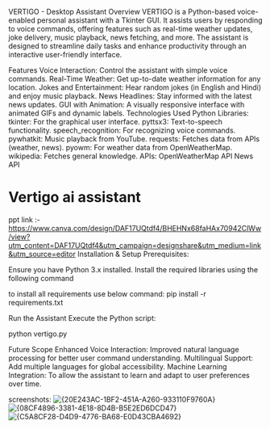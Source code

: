 VERTIGO - Desktop Assistant
Overview
VERTIGO is a Python-based voice-enabled personal assistant with a Tkinter GUI. It assists users by responding to voice commands, offering features such as real-time weather updates, joke delivery, music playback, news fetching, and more. The assistant is designed to streamline daily tasks and enhance productivity through an interactive user-friendly interface.

Features
Voice Interaction: Control the assistant with simple voice commands.
Real-Time Weather: Get up-to-date weather information for any location.
Jokes and Entertainment: Hear random jokes (in English and Hindi) and enjoy music playback.
News Headlines: Stay informed with the latest news updates.
GUI with Animation: A visually responsive interface with animated GIFs and dynamic labels.
Technologies Used
Python Libraries:
tkinter: For the graphical user interface.
pyttsx3: Text-to-speech functionality.
speech_recognition: For recognizing voice commands.
pywhatkit: Music playback from YouTube.
requests: Fetches data from APIs (weather, news).
pyowm: For weather data from OpenWeatherMap.
wikipedia: Fetches general knowledge.
APIs:
OpenWeatherMap API
News API
# Vertigo ai assistant
ppt link :-https://www.canva.com/design/DAF17UQtdf4/BHEHNx68faHAx70942ClWw/view?utm_content=DAF17UQtdf4&utm_campaign=designshare&utm_medium=link&utm_source=editor
Installation & Setup
Prerequisites:

Ensure you have Python 3.x installed.
Install the required libraries using the following command

to install all requirements use below command:
pip install -r requirements.txt

Run the Assistant Execute the Python script:

python vertigo.py

Future Scope
Enhanced Voice Interaction: Improved natural language processing for better user command understanding.
Multilingual Support: Add multiple languages for global accessibility.
Machine Learning Integration: To allow the assistant to learn and adapt to user preferences over time.

screenshots:
![{20E243AC-1BF2-451A-A260-933110F9760A}](https://github.com/user-attachments/assets/7eec5743-6e71-4a8c-8a99-2c97c4e42094)
![{08CF4896-3381-4E18-8D4B-B5E2ED6DCD47}](https://github.com/user-attachments/assets/8a80a9be-8457-469e-8b59-6b31b8181064)
![{C5A8CF28-D4D9-4776-BA68-E0D43CBA4692}](https://github.com/user-attachments/assets/27967725-cbdf-4a03-9c7e-34378d0730d8)




